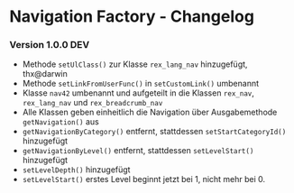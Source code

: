 Navigation Factory - Changelog
==============================

### Version 1.0.0 DEV

* Methode `setUlClass()` zur Klasse `rex_lang_nav` hinzugefügt, thx@darwin
* Methode `setLinkFromUserFunc()` in `setCustomLink()` umbenannt
* Klasse `nav42` umbenannt und aufgeteilt in die Klassen `rex_nav`, `rex_lang_nav` und `rex_breadcrumb_nav`
* Alle Klassen geben einheitlich die Navigation über Ausgabemethode `getNavigation()` aus
* `getNavigationByCategory()` entfernt, stattdessen `setStartCategoryId()` hinzugefügt
* `getNavigationByLevel()` entfernt, stattdessen `setLevelStart()` hinzugefügt
* `setLevelDepth()` hinzugefügt
* `setLevelStart()` erstes Level beginnt jetzt bei 1, nicht mehr bei 0.

